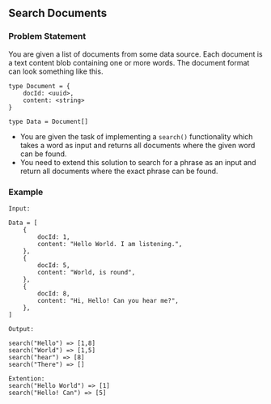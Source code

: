 ## Search Documents

### Problem Statement

You are given a list of documents from some data source. Each document is a text content blob containing one or more words. The document format can look something like this.

```
type Document = {
    docId: <uuid>,
    content: <string>
}

type Data = Document[]
```
* You are given the task of implementing a `search()` functionality which takes a word as input and returns all documents where the given word can be found.
* You need to extend this solution to search for a phrase as an input and return all documents where the exact phrase can be found.

### Example

```
Input:

Data = [
    {
        docId: 1,
        content: "Hello World. I am listening.",
    },
    {
        docId: 5,
        content: "World, is round",
    },
    {
        docId: 8,
        content: "Hi, Hello! Can you hear me?",
    },
]

Output:

search("Hello") => [1,8]
search("World") => [1,5]
search("hear") => [8]
search("There") => []

Extention:
search("Hello World") => [1]
search("Hello! Can") => [5]

```